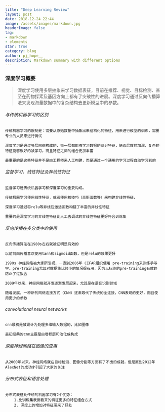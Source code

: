 ```yaml
---
title: "Deep Learning Review"
layout: post
date: 2018-12-24 22:44
image: /assets/images/markdown.jpg
headerImage: false
tag:
- markdown
- elements
star: true
category: blog
author: pj_hope__
description: Markdown summary with different options
---
```


### 深度学习概要
> 深度学习使用多层抽象来学习数据表征，目前在推荐、视觉、目标检测、甚至在药物探索及基因方向上都有了突破性的进展。深度学习通过反向传播算法来发现海量数据中的复杂结构去更新模型中的参数。

###### 与传统机器学习的区别

```
传统机器学习的限制是：需要从原始数据中抽象出来结构化的特征，用来进行模型的训练，需要专业的人员来进行调试

深度学习是通过多层网络构成的，每一层都能够学习数据的部分特征，随着层数的加深，复杂的特征能够很好的被学习，而且特征之间的组合更加丰富

最重要的是这些特征并不是由工程师来人工构建，而是通过一个通用的学习过程自动学习到的
```

###### 监督学习、线性特征及非线性特征

```
监督学习是传统机器学习和深度学习的重要构成。

传统机器学习使用线性特征，或者使用核技巧（高斯函数等）来构建非线性特征，

深度学习通过将relu等非线性激活函数构建了丰富的非线性特征

重要的是深度学习的非线性特征比人工去调试的非线性特征更好符合训练集
```
###### 反向传播在多分类中的使用

```
反向传播算法在1980s左右就被证明是有效的

以前前向传播喜欢使用tanh和sigmoid函数，但是relu的效果更好

1990s 神经网络被大家所忽视，一直到2006年 CIFAR组织使用 pre-training来训练手写字，pre-training尤其对数据集比较小的情况很有用，因为无标签的pre-training有效的防止了过拟合

2009年以来，神经网络就开发逐渐发展起来，尤其是在语音识别领域

随着发展，一种新的网络连接方式（CNN）逐渐取代了传统的全连接，CNN表现的更好，而且使用更少的参数
```

###### convolutional neural networks

```
cnn最初是被设计为处理多维输入数据的，比如图像

最初经典的cnn主要是由卷积层和池化成构成
```

###### 深度神经网络在图像的应用


```
从2000年以来，神经网络就在目标检测、图像分割等方面有了不出的成就，但是直到2012年AlexNet的成功才引起了大家的关注
```
###### 分布式表征和语言处理

```
分布式表征比传统的机器学习有2个优势：
    1.比训练集表面看来的特征更多的特征组合方式
    2. 深度上的增加对特征带来了好处
```
